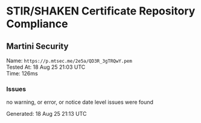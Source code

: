 # STIR/SHAKEN Certificate Repository Compliance

## Martini Security

Name: `https://p.mtsec.me/2e5a/QD3R_3gTRQwY.pem`\
Tested At: 18 Aug 25 21:03 UTC\
Time: 126ms

### Issues

no warning, or error, or notice date level issues were found

Generated: 18 Aug 25 21:13 UTC